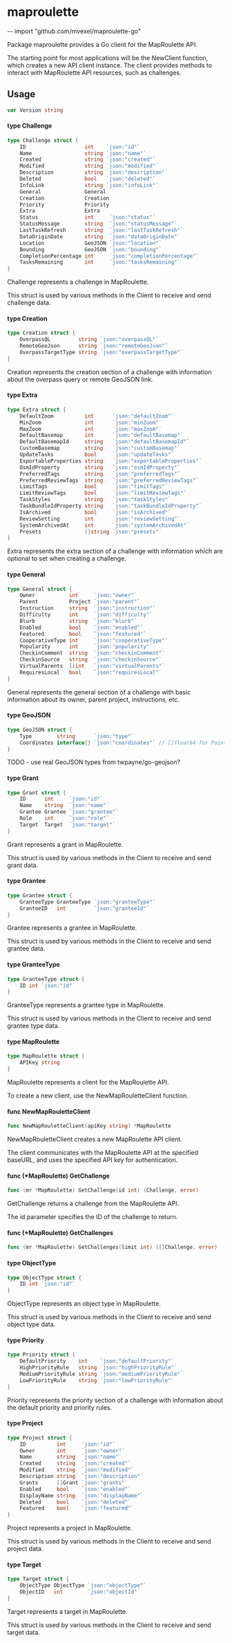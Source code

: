 # maproulette
--
    import "github.com/mvexel/maproulette-go"

Package maproulette provides a Go client for the MapRoulette API.

The starting point for most applications will be the NewClient function, which
creates a new API client instance. The client provides methods to interact with
MapRoulette API resources, such as challenges.

## Usage

```go
var Version string
```

#### type Challenge

```go
type Challenge struct {
	ID                   int    `json:"id"`
	Name                 string `json:"name"`
	Created              string `json:"created"`
	Modified             string `json:"modified"`
	Description          string `json:"description"`
	Deleted              bool   `json:"deleted"`
	InfoLink             string `json:"infoLink"`
	General              General
	Creation             Creation
	Priority             Priority
	Extra                Extra
	Status               int     `json:"status"`
	StatusMessage        string  `json:"statusMessage"`
	LastTaskRefresh      string  `json:"lastTaskRefresh"`
	DataOriginDate       string  `json:"dataOriginDate"`
	Location             GeoJSON `json:"location"`
	Bounding             GeoJSON `json:"bounding"`
	CompletionPercentage int     `json:"completionPercentage"`
	TasksRemaining       int     `json:"tasksRemaining"`
}
```

Challenge represents a challenge in MapRoulette.

This struct is used by various methods in the Client to receive and send
challenge data.

#### type Creation

```go
type Creation struct {
	OverpassQL         string `json:"overpassQL"`
	RemoteGeoJson      string `json:"remoteGeoJson"`
	OverpassTargetType string `json:"overpassTargetType"`
}
```

Creation represents the creation section of a challenge with information about
the overpass query or remote GeoJSON link.

#### type Extra

```go
type Extra struct {
	DefaultZoom          int      `json:"defaultZoom"`
	MinZoom              int      `json:"minZoom"`
	MaxZoom              int      `json:"maxZoom"`
	DefaultBasemap       int      `json:"defaultBasemap"`
	DefaultBasemapId     string   `json:"defaultBasemapId"`
	CustomBasemap        string   `json:"customBasemap"`
	UpdateTasks          bool     `json:"updateTasks"`
	ExportableProperties string   `json:"exportableProperties"`
	OsmIdProperty        string   `json:"osmIdProperty"`
	PreferredTags        string   `json:"preferredTags"`
	PreferredReviewTags  string   `json:"preferredReviewTags"`
	LimitTags            bool     `json:"limitTags"`
	LimitReviewTags      bool     `json:"limitReviewTags"`
	TaskStyles           string   `json:"taskStyles"`
	TaskBundleIdProperty string   `json:"taskBundleIdProperty"`
	IsArchived           bool     `json:"isArchived"`
	ReviewSetting        int      `json:"reviewSetting"`
	SystemArchivedAt     int      `json:"systemArchivedAt"`
	Presets              []string `json:"presets"`
}
```

Extra represents the extra section of a challenge with information which are
optional to set when creating a challenge.

#### type General

```go
type General struct {
	Owner           int     `json:"owner"`
	Parent          Project `json:"parent"`
	Instruction     string  `json:"instruction"`
	Difficulty      int     `json:"difficulty"`
	Blurb           string  `json:"blurb"`
	Enabled         bool    `json:"enabled"`
	Featured        bool    `json:"featured"`
	CooperativeType int     `json:"cooperativeType"`
	Popularity      int     `json:"popularity"`
	CheckinComment  string  `json:"checkinComment"`
	CheckinSource   string  `json:"checkinSource"`
	VirtualParents  []int   `json:"virtualParents"`
	RequiresLocal   bool    `json:"requiresLocal"`
}
```

General represents the general section of a challenge with basic information
about its owner, parent project, instructions, etc.

#### type GeoJSON

```go
type GeoJSON struct {
	Type        string      `json:"type"`
	Coordinates interface{} `json:"coordinates"` // []float64 for Point, [][]float64 for Polygon
}
```

TODO - use real GeoJSON types from twpayne/go-geojson?

#### type Grant

```go
type Grant struct {
	ID      int     `json:"id"`
	Name    string  `json:"name"`
	Grantee Grantee `json:"grantee"`
	Role    int     `json:"role"`
	Target  Target  `json:"target"`
}
```

Grant represents a grant in MapRoulette.

This struct is used by various methods in the Client to receive and send grant
data.

#### type Grantee

```go
type Grantee struct {
	GranteeType GranteeType `json:"granteeType"`
	GranteeID   int         `json:"granteeId"`
}
```

Grantee represents a grantee in MapRoulette.

This struct is used by various methods in the Client to receive and send grantee
data.

#### type GranteeType

```go
type GranteeType struct {
	ID int `json:"id"`
}
```

GranteeType represents a grantee type in MapRoulette.

This struct is used by various methods in the Client to receive and send grantee
type data.

#### type MapRoulette

```go
type MapRoulette struct {
	APIKey string
}
```

MapRoulette represents a client for the MapRoulette API.

To create a new client, use the NewMapRouletteClient function.

#### func  NewMapRouletteClient

```go
func NewMapRouletteClient(apiKey string) *MapRoulette
```
NewMapRouletteClient creates a new MapRoulette API client.

The client communicates with the MapRoulette API at the specified baseURL, and
uses the specified API key for authentication.

#### func (*MapRoulette) GetChallenge

```go
func (mr *MapRoulette) GetChallenge(id int) (Challenge, error)
```
GetChallenge returns a challenge from the MapRoulette API.

The id parameter specifies the ID of the challenge to return.

#### func (*MapRoulette) GetChallenges

```go
func (mr *MapRoulette) GetChallenges(limit int) ([]Challenge, error)
```

#### type ObjectType

```go
type ObjectType struct {
	ID int `json:"id"`
}
```

ObjectType represents an object type in MapRoulette.

This struct is used by various methods in the Client to receive and send object
type data.

#### type Priority

```go
type Priority struct {
	DefaultPriority    int    `json:"defaultPriority"`
	HighPriorityRule   string `json:"highPriorityRule"`
	MediumPriorityRule string `json:"mediumPriorityRule"`
	LowPriorityRule    string `json:"lowPriorityRule"`
}
```

Priority represents the priority section of a challenge with information about
the default priority and priority rules.

#### type Project

```go
type Project struct {
	ID          int     `json:"id"`
	Owner       int     `json:"owner"`
	Name        string  `json:"name"`
	Created     string  `json:"created"`
	Modified    string  `json:"modified"`
	Description string  `json:"description"`
	Grants      []Grant `json:"grants"`
	Enabled     bool    `json:"enabled"`
	DisplayName string  `json:"displayName"`
	Deleted     bool    `json:"deleted"`
	Featured    bool    `json:"featured"`
}
```

Project represents a project in MapRoulette.

This struct is used by various methods in the Client to receive and send project
data.

#### type Target

```go
type Target struct {
	ObjectType ObjectType `json:"objectType"`
	ObjectID   int        `json:"objectId"`
}
```

Target represents a target in MapRoulette.

This struct is used by various methods in the Client to receive and send target
data.
